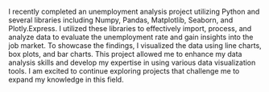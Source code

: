 I recently completed an unemployment analysis project utilizing Python and several libraries including Numpy, Pandas, Matplotlib, Seaborn, and Plotly.Express. I utilized these libraries to effectively import, process, and analyze data to evaluate the unemployment rate and gain insights into the job market. To showcase the findings, I visualized the data using line charts, box plots, and bar charts. This project allowed me to enhance my data analysis skills and develop my expertise in using various data visualization tools. I am excited to continue exploring projects that challenge me to expand my knowledge in this field.
